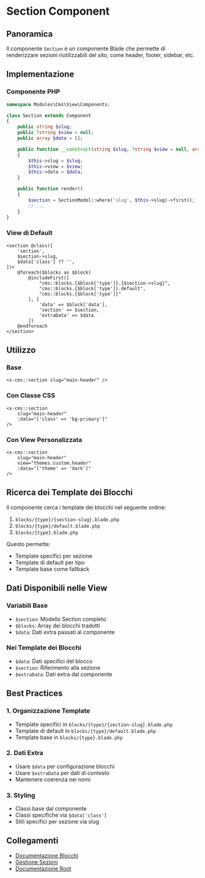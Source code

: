 # Section Component

## Panoramica
Il componente `Section` è un componente Blade che permette di renderizzare sezioni riutilizzabili del sito, come header, footer, sidebar, etc.

## Implementazione

### Componente PHP
```php
namespace Modules\Cms\View\Components;

class Section extends Component
{
    public string $slug;
    public ?string $view = null;
    public array $data = [];

    public function __construct(string $slug, ?string $view = null, array $data = [])
    {
        $this->slug = $slug;
        $this->view = $view;
        $this->data = $data;
    }

    public function render()
    {
        $section = SectionModel::where('slug', $this->slug)->first();
        // ...
    }
}
```

### View di Default
```blade
<section @class([
    'section',
    $section->slug,
    $data['class'] ?? '',
])>
    @foreach($blocks as $block)
        @includeFirst([
            "cms::blocks.{$block['type']}.{$section->slug}",
            "cms::blocks.{$block['type']}.default",
            "cms::blocks.{$block['type']}"
        ], [
            'data' => $block['data'],
            'section' => $section,
            'extraData' => $data
        ])
    @endforeach
</section>
```

## Utilizzo

### Base
```blade
<x-cms::section slug="main-header" />
```

### Con Classe CSS
```blade
<x-cms::section 
    slug="main-header" 
    :data="['class' => 'bg-primary']"
/>
```

### Con View Personalizzata
```blade
<x-cms::section 
    slug="main-header"
    view="themes.custom.header"
    :data="['theme' => 'dark']"
/>
```

## Ricerca dei Template dei Blocchi

Il componente cerca i template dei blocchi nel seguente ordine:
1. `blocks/{type}/{section-slug}.blade.php`
2. `blocks/{type}/default.blade.php`
3. `blocks/{type}.blade.php`

Questo permette:
- Template specifici per sezione
- Template di default per tipo
- Template base come fallback

## Dati Disponibili nelle View

### Variabili Base
- `$section`: Modello Section completo
- `$blocks`: Array dei blocchi tradotti
- `$data`: Dati extra passati al componente

### Nei Template dei Blocchi
- `$data`: Dati specifici del blocco
- `$section`: Riferimento alla sezione
- `$extraData`: Dati extra dal componente

## Best Practices

### 1. Organizzazione Template
- Template specifici in `blocks/{type}/{section-slug}.blade.php`
- Template di default in `blocks/{type}/default.blade.php`
- Template base in `blocks/{type}.blade.php`

### 2. Dati Extra
- Usare `$data` per configurazione blocchi
- Usare `$extraData` per dati di contesto
- Mantenere coerenza nei nomi

### 3. Styling
- Classi base dal componente
- Classi specifiche via `$data['class']`
- Stili specifici per sezione via slug

## Collegamenti
- [Documentazione Blocchi](../blocks/README.md)
- [Gestione Sezioni](../section-management.md)
- [Documentazione Root](../../../../project_docs/components.md) 
